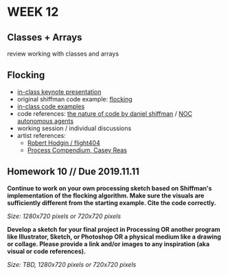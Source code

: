 # WEEK 12 

## Classes + Arrays
review working with classes and arrays

## Flocking  
- [in-class keynote presentation](https://github.com/johnbcarpenter/USC_IML288/blob/master/PDF/20181112_FLOCKING.pdf)  
- original shiffman code example: [flocking](https://processing.org/examples/flocking.html)  
- [in-class code examples](https://github.com/johnbcarpenter/USC_IML288/tree/master/CODE/WEEK14)  
- code references: [the nature of code by daniel shiffman](https://natureofcode.com) / [NOC autonomous agents](http://natureofcode.com/book/chapter-6-autonomous-agents/)  
- working session / individual discussions 
- artist references:  
  - [Robert Hodgin / flight404](https://vimeo.com/flight404)
  - [Process Compendium, Casey Reas](https://vimeo.com/22955812)  

## Homework 10 // Due 2019.11.11  
**Continue to work on your own processing sketch based on Shiffman's implementation of the flocking algorithm.  Make sure the visuals are sufficiently different from the starting example. Cite the code correctly.**    

_Size: 1280x720 pixels or 720x720 pixels_  

**Develop a sketch for your final project in Processing OR another program like Illustrator, Sketch, or Photoshop OR a physical medium like a drawing or collage.  Please provide a link and/or images to any inspiration (aka visual or code references).**    

_Size: TBD, 1280x720 pixels or 720x720 pixels_  
  

